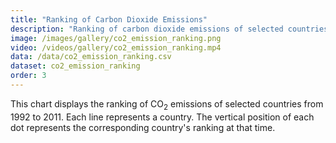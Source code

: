 ```yaml
---
title: "Ranking of Carbon Dioxide Emissions"
description: "Ranking of carbon dioxide emissions of selected countries"
image: /images/gallery/co2_emission_ranking.png
video: /videos/gallery/co2_emission_ranking.mp4
data: /data/co2_emission_ranking.csv
dataset: co2_emission_ranking
order: 3
---
```


This chart displays the ranking of CO<sub>2</sub> emissions of selected countries from 1992 to 2011.
Each line represents a country. The vertical position of each dot represents the corresponding country's ranking at that time.